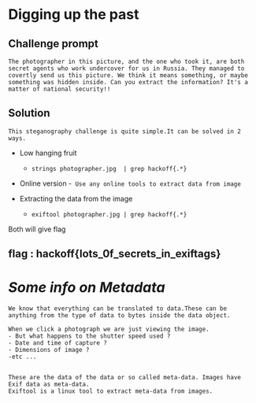 # Digging up the past

## Challenge prompt
```
The photographer in this picture, and the one who took it, are both secret agents who work undercover for us in Russia. They managed to covertly send us this picture. We think it means something, or maybe something was hidden inside. Can you extract the information? It's a matter of national security!!
```
## **Solution**
```
This steganography challenge is quite simple.It can be solved in 2 ways.
```
- Low hanging fruit
    - ```strings photographer.jpg  | grep hackoff{.*}```

- Online version
    -``` Use any online tools to extract data from image```
- Extracting the data from the image
    - ```exiftool photographer.jpg | grep hackoff{.*}```

Both will give flag

## flag : hackoff{lots_0f_secrets_in_exiftags}



# ***Some info on Metadata***
```
We know that everything can be translated to data.These can be anything from the type of data to bytes inside the data object.

When we click a photograph we are just viewing the image.
- But what happens to the shutter speed used ? 
- Date and time of capture ?
- Dimensions of image ?
-etc ...


These are the data of the data or so called meta-data. Images have Exif data as meta-data. 
Exiftool is a linux tool to extract meta-data from images.
```